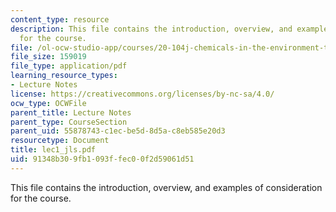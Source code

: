 ```yaml
---
content_type: resource
description: This file contains the introduction, overview, and examples of consideration
  for the course.
file: /ol-ocw-studio-app/courses/20-104j-chemicals-in-the-environment-toxicology-and-public-health-be-104j-spring-2005/91348b309fb1093ffec00f2d59061d51_lec1_jls.pdf
file_size: 159019
file_type: application/pdf
learning_resource_types:
- Lecture Notes
license: https://creativecommons.org/licenses/by-nc-sa/4.0/
ocw_type: OCWFile
parent_title: Lecture Notes
parent_type: CourseSection
parent_uid: 55878743-c1ec-be5d-8d5a-c8eb585e20d3
resourcetype: Document
title: lec1_jls.pdf
uid: 91348b30-9fb1-093f-fec0-0f2d59061d51
---
```

This file contains the introduction, overview, and examples of consideration for the course.